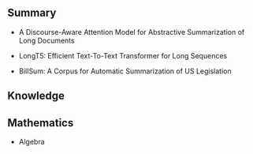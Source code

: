 ## Summary

* A Discourse-Aware Attention Model for Abstractive Summarization of Long Documents

* LongT5: Efficient Text-To-Text Transformer for Long Sequences

* BillSum: A Corpus for Automatic Summarization of US Legislation

## Knowledge

## Mathematics

* Algebra